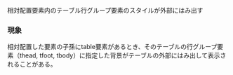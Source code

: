 相対配置要素内のテーブル行グループ要素のスタイルが外部にはみ出す

### 現象

相対配置した要素の子孫にtable要素があるとき、そのテーブルの行グループ要素（thead, tfoot, tbody）に指定した背景がテーブルの外部にはみ出して表示されることがある。
